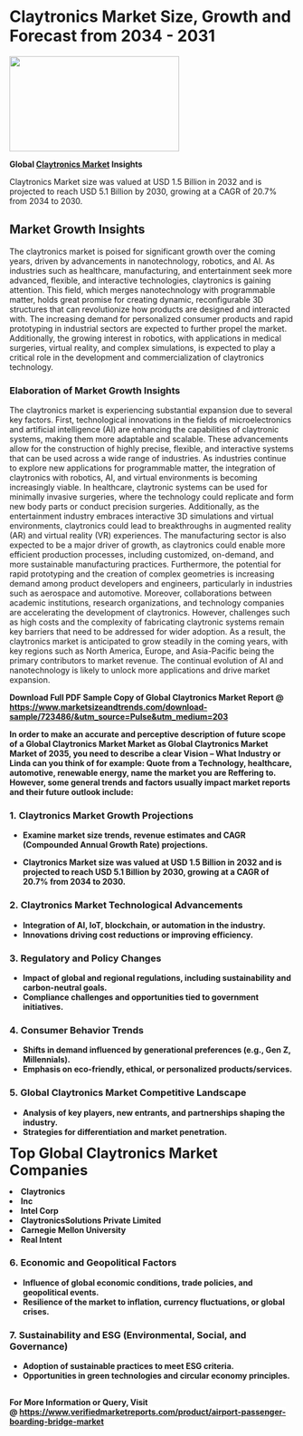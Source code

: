 <H1>Claytronics Market Size, Growth and Forecast from 2034 - 2031</H1><img class="aligncenter size-medium wp-image-584254" src="https://thirdeyenews.in/wp-content/uploads/2034/09/Global-Market-Research-300x168.jpeg" alt="" width="300" height="168" /><p><strong>Global&nbsp;<a href="https://www.marketsizeandtrends.com/download-sample/723486/&amp;utm_source=Pulse&amp;utm_medium=203">Claytronics Market</a> Insights</strong></p><p>Claytronics Market size was valued at USD 1.5 Billion in 2032 and is projected to reach USD 5.1 Billion by 2030, growing at a CAGR of 20.7% from 2034 to 2030.</p><p><h2>Market Growth Insights</h2> The claytronics market is poised for significant growth over the coming years, driven by advancements in nanotechnology, robotics, and AI. As industries such as healthcare, manufacturing, and entertainment seek more advanced, flexible, and interactive technologies, claytronics is gaining attention. This field, which merges nanotechnology with programmable matter, holds great promise for creating dynamic, reconfigurable 3D structures that can revolutionize how products are designed and interacted with. The increasing demand for personalized consumer products and rapid prototyping in industrial sectors are expected to further propel the market. Additionally, the growing interest in robotics, with applications in medical surgeries, virtual reality, and complex simulations, is expected to play a critical role in the development and commercialization of claytronics technology. <p><strong></strong></p> <h3>Elaboration of Market Growth Insights</h3> The claytronics market is experiencing substantial expansion due to several key factors. First, technological innovations in the fields of microelectronics and artificial intelligence (AI) are enhancing the capabilities of claytronic systems, making them more adaptable and scalable. These advancements allow for the construction of highly precise, flexible, and interactive systems that can be used across a wide range of industries. As industries continue to explore new applications for programmable matter, the integration of claytronics with robotics, AI, and virtual environments is becoming increasingly viable. In healthcare, claytronic systems can be used for minimally invasive surgeries, where the technology could replicate and form new body parts or conduct precision surgeries. Additionally, as the entertainment industry embraces interactive 3D simulations and virtual environments, claytronics could lead to breakthroughs in augmented reality (AR) and virtual reality (VR) experiences. The manufacturing sector is also expected to be a major driver of growth, as claytronics could enable more efficient production processes, including customized, on-demand, and more sustainable manufacturing practices. Furthermore, the potential for rapid prototyping and the creation of complex geometries is increasing demand among product developers and engineers, particularly in industries such as aerospace and automotive. Moreover, collaborations between academic institutions, research organizations, and technology companies are accelerating the development of claytronics. However, challenges such as high costs and the complexity of fabricating claytronic systems remain key barriers that need to be addressed for wider adoption. As a result, the claytronics market is anticipated to grow steadily in the coming years, with key regions such as North America, Europe, and Asia-Pacific being the primary contributors to market revenue. The continual evolution of AI and nanotechnology is likely to unlock more applications and drive market expansion. <p><strong></p><p><span class=""><strong>Download Full PDF Sample Copy of Global Claytronics Market Report</strong> @ <a href="https://www.marketsizeandtrends.com/download-sample/723486/&amp;utm_source=Pulse&amp;utm_medium=203" target="_blank">https://www.marketsizeandtrends.com/download-sample/723486/&amp;utm_source=Pulse&amp;utm_medium=203</a></span></p><p>In order to make an accurate and perceptive description of future scope of a Global&nbsp;Claytronics Market Market as Global&nbsp;Claytronics Market Market of 2035, you need to describe a clear Vision &ndash; What Industry or Linda can you think of for example: Quote from a Technology, healthcare, automotive, renewable energy, name the market you are Reffering to. However, some general trends and factors usually impact market reports and their future outlook include:</p><h3>1.&nbsp;<strong>Claytronics Market Growth Projections</strong></h3><ul><li>Examine market size trends, revenue estimates and CAGR (Compounded Annual Growth Rate) projections.</li><li><p>Claytronics Market size was valued at USD 1.5 Billion in 2032 and is projected to reach USD 5.1 Billion by 2030, growing at a CAGR of 20.7% from 2034 to 2030.</p></li></ul><h3>2.&nbsp;<strong>Claytronics Market Technological Advancements</strong></h3><ul><li>Integration of AI, IoT, blockchain, or automation in the industry.</li><li>Innovations driving cost reductions or improving efficiency.</li></ul><h3>3.&nbsp;<strong>Regulatory and Policy Changes</strong></h3><ul><li>Impact of global and regional regulations, including sustainability and carbon-neutral goals.</li><li>Compliance challenges and opportunities tied to government initiatives.</li></ul><h3>4.&nbsp;<strong>Consumer Behavior Trends</strong></h3><ul><li>Shifts in demand influenced by generational preferences (e.g., Gen Z, Millennials).</li><li>Emphasis on eco-friendly, ethical, or personalized products/services.</li></ul><h3>5.&nbsp;<strong>Global Claytronics Market Competitive Landscape</strong></h3><ul><li>Analysis of key players, new entrants, and partnerships shaping the industry.</li><li>Strategies for differentiation and market penetration.</li></ul><p data-pm-slice="1 1 []"><span style="color: inherit; font-family: inherit; font-size: 25px;">Top Global Claytronics Market Companies</span></p><div class="" data-test-id=""><p><li>Claytronics</li><li> Inc</li><li> Intel Corp</li><li> ClaytronicsSolutions Private Limited</li><li> Carnegie Mellon University</li><li> Real Intent</li></p></div><h3>6.&nbsp;<strong>Economic and Geopolitical Factors</strong></h3><ul><li>Influence of global economic conditions, trade policies, and geopolitical events.</li><li>Resilience of the market to inflation, currency fluctuations, or global crises.</li></ul><h3>7.&nbsp;<strong>Sustainability and ESG (Environmental, Social, and Governance)</strong></h3><ul><li>Adoption of sustainable practices to meet ESG criteria.</li><li>Opportunities in green technologies and circular economy principles.</li></ul><h2><strong style="font-size: 14px;">For More Information or Query, Visit @&nbsp;</strong><a style="background-color: #ffffff; font-size: 14px;" href="https://www.marketsizeandtrends.com/report/claytronics-market/" target="_blank">https://www.verifiedmarketreports.com/product/airport-passenger-boarding-bridge-market</a></h2>
